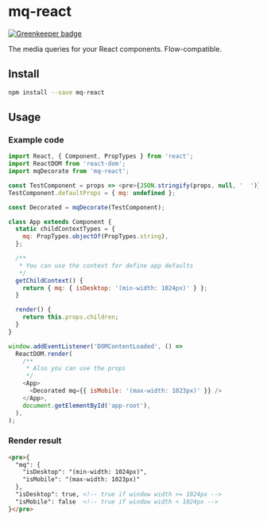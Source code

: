 # mq-react

[![Greenkeeper badge](https://badges.greenkeeper.io/bigslycat/mq-react.svg)](https://greenkeeper.io/)

The media queries for your React components. Flow-compatible.

## Install

```sh
npm install --save mq-react
```

## Usage

### Example code

```javascript
import React, { Component, PropTypes } from 'react';
import ReactDOM from 'react-dom';
import mqDecorate from 'mq-react';

const TestComponent = props => <pre>{JSON.stringify(props, null, '  ')}</pre>;
TestComponent.defaultProps = { mq: undefined };

const Decorated = mqDecorate(TestComponent);

class App extends Component {
  static childContextTypes = {
    mq: PropTypes.objectOf(PropTypes.string),
  };

  /**
   * You can use the context for define app defaults
   */
  getChildContext() {
    return { mq: { isDesktop: '(min-width: 1024px)' } };
  }

  render() {
    return this.props.children;
  }
}

window.addEventListener('DOMContentLoaded', () =>
  ReactDOM.render(
    /**
     * Also you can use the props
     */
    <App>
      <Decorated mq={{ isMobile: '(max-width: 1023px)' }} />
    </App>,
    document.getElementById('app-root'),
  ),
);
```

### Render result

```html
<pre>{
  "mq": {
    "isDesktop": "(min-width: 1024px)",
    "isMobile": "(max-width: 1023px)"
  },
  "isDesktop": true, <!-- true if window width >= 1024px -->
  "isMobile": false  <!-- true if window width < 1024px -->
}</pre>
```
